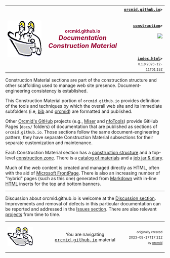 <!-- index.md 0.1.8                 UTF-8                          2023-12-11
     ----1----|----2----|----3----|----4----|----5----|----6----|----7----|--*

            ORCMID.GITHUB.IO DOCUMENTATION CONSTRUCTION MATERIAL
     -->

<table border="0" width="100%">
  <tr>
    <td width="25%" align="left" height="6">
        <a href="./" target="_top">
           <img border="0" src="../images/hardhat-logo.gif"
                width="160" height="115"
                alt="Construction Materials Zone"
                longdesc="Hard Hats Examining Blueprints"
                />
        </a>
    </td>
    <td width="50%" height="6">
      <p align="center"><strong><font color="#990033">orcmid.github.io<br /><big><big><em>
		Documentation Construction Material</em></big></big></font></strong>
      </p>
    </td>
    <td width="25%" valign="middle" align="right">
      <b><code><a href="../" target="top">orcmid.github.io</a>&gt;<br />
	  <a href="./" target="_top">construction</a>&gt;</code></b><br /><br />
      <a href="https://clustrmaps.com/site/1bw9w" title="Visit tracker">
            <img src="//www.clustrmaps.com/map_v2.png?d=3-2eQV4fOuelVHp_YtztZ0hl9Uj4ei9zLKw_nRgCgyM&cl=ffffff" />
      </a>
      <br /><br />
      <b><code>
         <a href="index.html" target="_top">index.html</a>&gt;</code></b><br />
      <small><small>
        0.1.8 2023-12-11T01:15Z<!-- MAINTAIN THIS MANUALLY -->
      </small></small>
      </td>
  </tr>
</table>

Construction Material sections are part of the construction structure and
other scaffolding used to manage web site presence. Document-engineering
consistency is established.

This Construction Material portion of `orcmid.github.io` provides definition
of the tools and techniques by which the overall web site and its immediate
subfolders (i.e, [bib](../bib) and [orcmid](../orcmid)) are formatted and
published.

Other [Orcmid's GitHub](https://github.com/orcmid) projects (e.g.,
[Miser](../miser) and [nfoTools](../nfoTools)) provide GitHub Pages
(`docs/` folders) of documentation that are published as sections of
`orcmid.github.io`.  Those sections follow the same document-engineering
pattern; they have separate Construction Material subsections for their
separate customization and maintenance.

Each Construction Material section has a
[construction structure](index.htm) and a top-level
[construction zone](construction.htm).  There is a
[catalog of materials](c000001.htm) and a
[job jar & diary](c000000.htm).

Much of the web content is created and managed directly as HTML, often with
the aid of
[Microsoft FrontPage](https://en.wikipedia.org/wiki/Microsoft_FrontPage).
There is also an increasing number of "hybrid" pages (such as this
one) generated from [Markdown](https://en.wikipedia.org/wiki/Markdown) with
in-line [HTML](https://en.wikipedia.org/wiki/HTML) inserts for the top and
bottom banners.

----

Discussion about orcmid.github.io is welcome at the
[Discussion section](https://github.com/orcmid/orcmid.github.io/discussions).
Improvements and removal of defects in this particular documentation can be
reported and addressed in the
[Issues section](https://github.com/orcmid/orcmid.github.io/issues).  There
are also relevant
[projects](https://github.com/orcmid/orcmid.github.io/projects?type=classic)
from time to time.

<table border="0" cellspacing="3" width="100%">
  <tr>
    <td width="25%">
      <p>
		<a href="index.htm">
		<img border="0" src="../images/hardhat-thumb.gif" width="80" height="60" alt="Construction Structure (Hard Hat Area)"></a></p>
    </td>
    <td width="50%" valign="middle" align="center">
      You are navigating <a href="../"><tt>orcmid.github.io</tt></a> material
    </td>
    <td width="25%">
      <p align="right"><font size="-2">originally created 2023-08-17T17:21Z by
		<a href="../orcmid">orcmid</a></font></p>
    </td>
  </tr>
</table>
<!-- ----1----|----2----|----3----|----4----|----5----|----6----|----7----|--*

     0.1.8 2023-12-11T01:15Z Tidy up the separation of concerns
     0.1.7 2023-12-07T19:17Z Tidying up
     0.1.6 2023-12-05T16:27Z Refinement along with the front porch
     0.1.5 2023-12-04T00:01Z Clean up some unnecessary spaces
     0.1.4 2023-12-03T17:48Z More on purpose, tidying up
     0.1.3 2023-12-02T20:54Z Still more wordsmithing
     0.1.2 2023-12-02T17:59Z Wordsmithing
     0.1.1 2023-12-01T22:16Z Tidy up
     0.1.0 2023-12-01T21:24Z Redo with hybrid formatting, improved text
     0.0.1 2023-08-28T17:25Z Clarification of scope
     0.0.0 2023-08-17T17:21Z Experimental placeholder

           *** end of orcmid.github.io/construction/index.md ***
     -->
